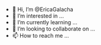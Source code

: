 - 👋 Hi, I’m @EricaGalacha
- 👀 I’m interested in ...
- 🌱 I’m currently learning ...
- 💞️ I’m looking to collaborate on ...
- 📫 How to reach me ...

<!---
EricaGalacha/EricaGalacha is a ✨ special ✨ repository because its `README.md` (this file) appears on your GitHub profile.
You can click the Preview link to take a look at your changes.
--->
